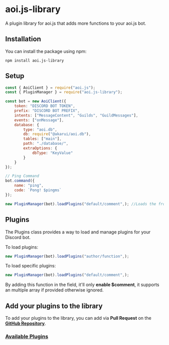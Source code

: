 # aoi.js-library

A plugin library for aoi.js that adds more functions to your aoi.js bot.

## Installation

You can install the package using npm:

```shell
npm install aoi.js-library
```

## Setup 

```javascript
const { AoiClient } = require("aoi.js");
const { PluginManager } = require("aoi.js-library");

const bot = new AoiClient({
    token: "DISCORD BOT TOKEN",
    prefix: "DISCORD BOT PREFIX",
    intents: ["MessageContent", "Guilds", "GuildMessages"],
    events: ["onMessage"],
    database: {
        type: "aoi.db",
        db: require("@akarui/aoi.db"),
        tables: ["main"],
        path: "./database/",
        extraOptions: {
            dbType: "KeyValue"
        }
    }
});

// Ping Command
bot.command({
    name: "ping",
    code: `Pong! $pingms`
});

new PluginManager(bot).loadPlugins("default/comment",); //Loads the from the default folder ($comment function)
```


## Plugins

The Plugins class provides a way to load and manage plugins for your Discord bot.

To load plugins:

```javascript
new PluginManager(bot).loadPlugins("author/function",);

```

To load specific plugins:

```javascript
new PluginManager(bot).loadPlugins("default/comment",);
```

By adding this function in the field, it'll only **enable $comment**, it supports an multiple array if provided otherwise ignored.

## Add your plugins to the library

To add your plugins to the library, you can add via **Pull Request** on the **[GitHub Repository](https://github.com/Leref/aoi.js-library/pulls)**.


### [Available Plugins](https://github.com/Leref/aoi.js-library/tree/main/plugins)